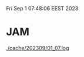 Fri Sep  1 07:48:06 EEST 2023
# JAM
<a href='./cache/202309/01_07.log'>./cache/202309/01_07.log</a>
